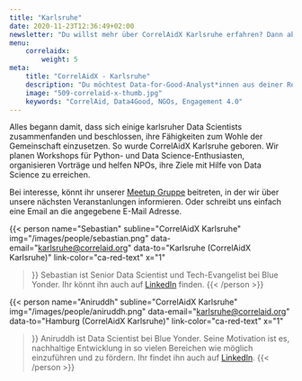 ```yaml
---
title: "Karlsruhe"
date: 2020-11-23T12:36:49+02:00
newsletter: "Du willst mehr über CorrelAidX Karlsruhe erfahren? Dann abonniere unseren Newsletter!"
menu: 
    correlaidx:
        weight: 5
meta:
    title: "CorrelAidX - Karlsruhe"
    description: "Du möchtest Data-for-Good-Analyst*innen aus deiner Region kennenlernen und zusammen Daten für den guten Zweck nutzen? Mit CorrelAidX bringen wir Data for Good in deine Stadt!"
    image: "509-correlaid-x-thumb.jpg"
    keywords: "CorrelAid, Data4Good, NGOs, Engagement 4.0"
---
```


Alles begann damit, dass sich einige karlsruher Data Scientists zusammenfanden und beschlossen, ihre Fähigkeiten zum Wohle der Gemeinschaft einzusetzen. So wurde CorrelAidX Karlsruhe geboren. Wir planen Workshops für Python- und Data Science-Enthusiasten, organisieren Vorträge und helfen NPOs, ihre Ziele mit Hilfe von Data Science zu erreichen.

Bei interesse, könnt ihr unserer [Meetup Gruppe](https://www.meetup.com/dataforgood-correlaid-karlsruhe/) beitreten, in der wir über unsere nächsten Veranstanlungen informieren. 
Oder schreibt uns einfach eine Email an die angegebene E-Mail Adresse.


{{< person 
    name="Sebastian"
    subline="CorrelAidX Karlsruhe"
    img="/images/people/sebastian.png"
    data-email="karlsruhe@correlaid.org"
    data-to="Karlsruhe (CorrelAidX Karlsruhe)"
    link-color="ca-red-text"
    x="1"
>}}
Sebastian ist Senior Data Scientist und Tech-Evangelist bei Blue Yonder. Ihr könnt ihn auch auf <a href="https://linkedin.com/in/sebastian-neubauer">LinkedIn</a> finden. 
{{< /person >}}

{{< person 
    name="Aniruddh"
    subline="CorrelAidX Karlsruhe"
    img="/images/people/aniruddh.png"
    data-email="karlsruhe@correlaid.org"
    data-to="Hamburg (CorrelAidX Karlsruhe)"
    link-color="ca-red-text"
    x="1"
>}}
Aniruddh ist Data Scientist bei Blue Yonder. Seine Motivation ist es, nachhaltige Entwicklung in so vielen Bereichen wie möglich einzuführen und zu fördern. Ihr findet ihn auch auf <a href="https://www.linkedin.com/in/aniruddhgoteti/">LinkedIn</a>.
{{< /person >}}



